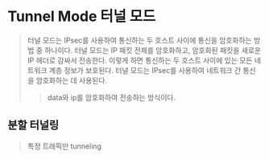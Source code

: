 # Tunnel Mode 터널 모드

> 터널 모드는 IPsec를 사용하여 통신하는 두 호스트 사이에 통신을 암호화하는 방법 중 하나이다. 터널 모드는 IP 패킷 전체를 암호화하고, 암호화된 패킷을 새로운 IP 헤더로 감싸서 전송한다. 이렇게 하면 통신하는 두 호스트 사이에 있는 모든 네트워크 계층 정보가 보호된다. 터널 모드는 IPsec를 사용하여 네트워크 간 통신을 암호화하는 데 사용된다.
>
> > data와 ip를 암호화하여 전송하는 방식이다.

## 분할 터널링

> 특정 트래픽만 tunneling
